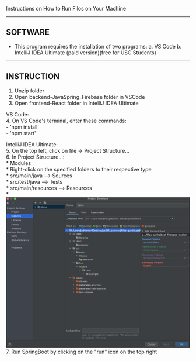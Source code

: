 Instructions on How to Run Filos on Your Machine 


--------
SOFTWARE
--------
* This program requires the installation of two programs:
    a. VS Code 
    b. IntelliJ IDEA Ultimate (paid version)(free for USC Students)


-----------
INSTRUCTION
-----------
1. Unzip folder
2. Open backend-JavaSpring_Firebase folder in VSCode
3. Open frontend-React folder in IntelliJ IDEA Ultimate
    
VS Code: \
4. On VS Code's terminal, enter these commands: \
    - 'npm install' \
    - 'npm start' 

IntelliJ IDEA Ultimate: \
5. On the top left, click on file -> Project Structure...\
6. In Project Structure...: <br />
    * Modules <br />
    * Right-click on the specified folders to their respective type <br />
        * src/main/java      -->  Sources <br />
        * src/test/java      -->  Tests <br />
        * src/main/resources -->  Resources <br />
        * ![Screenshot](Instructions.png) <br />
7. Run SpringBoot by clicking on the "run" icon on the top right 
